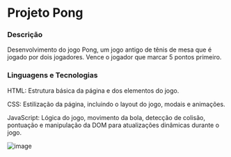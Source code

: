 # Projeto Pong

### Descrição

Desenvolvimento do jogo Pong, um jogo antigo de tênis de mesa que é jogado por dois jogadores. Vence o jogador que marcar 5 
pontos primeiro.

### Linguagens e Tecnologias

HTML: Estrutura básica da página e dos elementos do jogo.

CSS: Estilização da página, incluindo o layout do jogo, modais e animações.

JavaScript: Lógica do jogo, movimento da bola, detecção de colisão, pontuação e manipulação da DOM para atualizações 
dinâmicas durante o jogo.

![image](https://github.com/RafaelMR9/Pong/assets/24281310/fde8fed3-09c6-480f-887e-4c24adcc2792)
